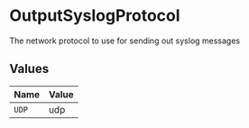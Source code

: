 # OutputSyslogProtocol

The network protocol to use for sending out syslog messages


## Values

| Name  | Value |
| ----- | ----- |
| `UDP` | udp   |